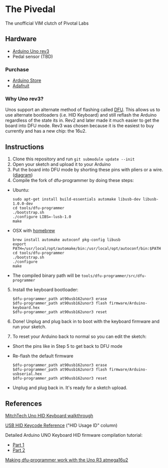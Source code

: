 # The Pivedal

The unofficial VIM clutch of Pivotal Labs

## Hardware

* [Arduino Uno rev3](http://arduino.cc/en/Main/ArduinoBoardUno)
* Pedal sensor (TBD)

### Purchase
* [Arduino Store](http://store.arduino.cc/ww/index.php?main_page=product_info&cPath=11_12&products_id=195)
* [Adafruit](http://adafruit.com/products/50)

### Why Uno rev3?
Unos support an alternate method of flashing called [DFU](http://arduino.cc/en/Hacking/DFUProgramming8U2).
This allows us to use alternate bootloaders (i.e. HID Keyboard) and still reflash the Arduino regardless
of the state its in. Rev2 and later made it much easier to get the board into DFU mode. Rev3 was chosen
because it is the easiest to buy currently and has a new chip: the 16u2.

## Instructions
1. Clone this repository and run `git submodule update --init`
2. Open your sketch and upload it to your Arduino
3. Put the board into DFU mode by shorting these pins with pliers or a wire. ([diagram](http://arduino.cc/en/uploads/Hacking/Uno-front-DFU-reset.png))
4. Compile the fork of dfu-programmer by doing these steps:
  * Ubuntu:

    ```
    sudo apt-get install build-essentials automake libusb-dev libusb-1.0.0-dev
    cd tools/dfu-programmer
    ./bootstrap.sh
    ./configure LIBS=-lusb-1.0
    make
    ```
  * OSX with [homebrew](http://mxcl.github.com/homebrew/)

    ```
    brew install automake autoconf pkg-config libusb
    export PATH=/usr/local/opt/automake/bin:/usr/local/opt/autoconf/bin:$PATH
    cd tools/dfu-programmer
    ./bootstrap.sh
    ./configure
    make
    ```
  * The compiled binary path will be `tools/dfu-programmer/src/dfu-programmer`

5. Install the keyboard bootloader:

    ```
    $dfu-programmer_path at90usb162unor3 erase
    $dfu-programmer_path at90usb162unor3 flash firmware/Arduino-keyboard.hex
    $dfu-programmer_path at90usb162unor3 reset
    ```
6. Done! Unplug and plug back in to boot with the keyboard firmware and run your sketch.
7. To reset your Arduino back to normal so you can edit the sketch:
  * Short the pins like in Step 5 to get back to DFU mode
  * Re-flash the default firmware

    ```
    $dfu-programmer_path at90usb162unor3 erase
    $dfu-programmer_path at90usb162unor3 flash firmware/Arduino-usbserial.hex
    $dfu-programmer_path at90usb162unor3 reset
    ```
  * Unplug and plug back in. It's ready for a sketch upload.

## References

[MitchTech Uno HID Keyboard walkthrough](http://mitchtech.net/arduino-usb-hid-keyboard/)

[USB HID Keycode Reference](http://download.microsoft.com/download/1/6/1/161ba512-40e2-4cc9-843a-923143f3456c/translate.pdf) ("HID Usage ID" column)

Detailed Arduino UNO Keyboard HID firmware compilation tutorial:
* [Part 1](http://hunt.net.nz/users/darran/weblog/13a32/Arduino_UNO_Keyboard_HID_Part_1.html)
* [Part 2](http://hunt.net.nz/users/darran/weblog/faf5e/Arduino_UNO_Keyboard_HID_Part_2.html)

[Making dfu-programmer work with the Uno R3 atmega16u2](http://academic.cleardefinition.com/2012/07/31/using-dfu-programmer-with-an-arduino-uno-r3/)